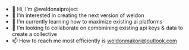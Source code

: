 - 👋 Hi, I’m @weldonaiproject
- 👀 I’m interested in creating the next version of weldon
- 🌱 I’m currently learning how to maximize existing ai platforms 
- 💞️ I’m looking to collaborate on combinining existing api keys & data to create a collective
- 📫 How to reach me most efficiently is weldonmakori@outlook.com

<!---
weldonaiproject/weldonaiproject is a ✨ special ✨ repository because its `README.md` (this file) appears on your GitHub profile.
You can click the Preview link to take a look at your changes.
--->
